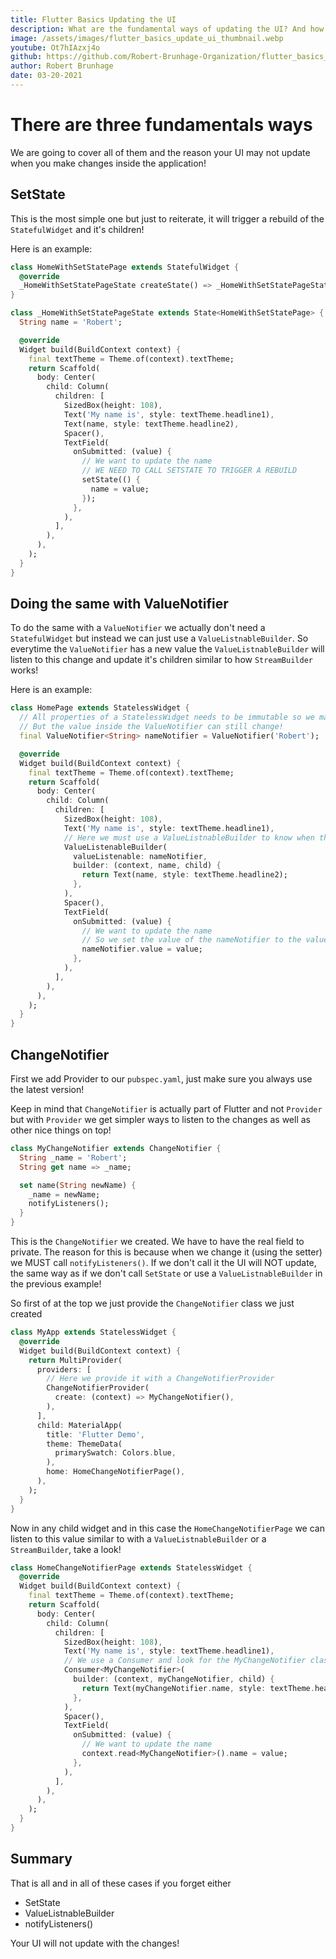 ```yaml
---
title: Flutter Basics Updating the UI
description: What are the fundamental ways of updating the UI? And how come the UI is not updating unless I run a Hot Reload? Fear not we will look in to both of these and you will get a solid understanding of it!
image: /assets/images/flutter_basics_update_ui_thumbnail.webp
youtube: Ot7hIAzxj4o
github: https://github.com/Robert-Brunhage-Organization/flutter_basics_update_ui
author: Robert Brunhage
date: 03-20-2021
---
```


# There are three fundamentals ways

We are going to cover all of them and the reason your UI may not update when you make changes inside the application!

## SetState

This is the most simple one but just to reiterate, it will trigger a rebuild of the `StatefulWidget` and it's children!

Here is an example:

```dart
class HomeWithSetStatePage extends StatefulWidget {
  @override
  _HomeWithSetStatePageState createState() => _HomeWithSetStatePageState();
}

class _HomeWithSetStatePageState extends State<HomeWithSetStatePage> {
  String name = 'Robert';

  @override
  Widget build(BuildContext context) {
    final textTheme = Theme.of(context).textTheme;
    return Scaffold(
      body: Center(
        child: Column(
          children: [
            SizedBox(height: 108),
            Text('My name is', style: textTheme.headline1),
            Text(name, style: textTheme.headline2),
            Spacer(),
            TextField(
              onSubmitted: (value) {
                // We want to update the name
                // WE NEED TO CALL SETSTATE TO TRIGGER A REBUILD
                setState(() {
                  name = value;
                });
              },
            ),
          ],
        ),
      ),
    );
  }
}
```

## Doing the same with ValueNotifier

To do the same with a `ValueNotifier` we actually don't need a `StatefulWidget` but instead we can just use a `ValueListnableBuilder`. So everytime the `ValueNotifier` has a new value the `ValueListnableBuilder` will listen to this change and update it's children similar to how `StreamBuilder` works!

Here is an example:

```dart
class HomePage extends StatelessWidget {
  // All properties of a StatelessWidget needs to be immutable so we make this final
  // But the value inside the ValueNotifier can still change!
  final ValueNotifier<String> nameNotifier = ValueNotifier('Robert');

  @override
  Widget build(BuildContext context) {
    final textTheme = Theme.of(context).textTheme;
    return Scaffold(
      body: Center(
        child: Column(
          children: [
            SizedBox(height: 108),
            Text('My name is', style: textTheme.headline1),
            // Here we must use a ValueListnableBuilder to know when the value of nameNotifier updates
            ValueListenableBuilder(
              valueListenable: nameNotifier,
              builder: (context, name, child) {
                return Text(name, style: textTheme.headline2);
              },
            ),
            Spacer(),
            TextField(
              onSubmitted: (value) {
                // We want to update the name
                // So we set the value of the nameNotifier to the value coming from the TextField
                nameNotifier.value = value;
              },
            ),
          ],
        ),
      ),
    );
  }
}
```

## ChangeNotifier

First we add Provider to our `pubspec.yaml`, just make sure you always use the latest version!

Keep in mind that `ChangeNotifier` is actually part of Flutter and not `Provider` but with `Provider` we get simpler ways to listen to the changes as well as other nice things on top!

```dart
class MyChangeNotifier extends ChangeNotifier {
  String _name = 'Robert';
  String get name => _name;

  set name(String newName) {
    _name = newName;
    notifyListeners();
  }
}
```

This is the `ChangeNotifier` we created. We have to have the real field to private. The reason for this is because when we change it (using the setter) we MUST call `notifyListeners()`. If we don't call it the UI will NOT update, the same way as if we don't call `SetState` or use a `ValueListnableBuilder` in the previous example!

So first of at the top we just provide the `ChangeNotifier` class we just created

```dart
class MyApp extends StatelessWidget {
  @override
  Widget build(BuildContext context) {
    return MultiProvider(
      providers: [
        // Here we provide it with a ChangeNotifierProvider
        ChangeNotifierProvider(
          create: (context) => MyChangeNotifier(),
        ),
      ],
      child: MaterialApp(
        title: 'Flutter Demo',
        theme: ThemeData(
          primarySwatch: Colors.blue,
        ),
        home: HomeChangeNotifierPage(),
      ),
    );
  }
}
```

Now in any child widget and in this case the `HomeChangeNotifierPage` we can listen to this value similar to with a `ValueListnableBuilder` or a `StreamBuilder`, take a look!

```dart
class HomeChangeNotifierPage extends StatelessWidget {
  @override
  Widget build(BuildContext context) {
    final textTheme = Theme.of(context).textTheme;
    return Scaffold(
      body: Center(
        child: Column(
          children: [
            SizedBox(height: 108),
            Text('My name is', style: textTheme.headline1),
            // We use a Consumer and look for the MyChangeNotifier class that we created in the MultiProvider on the previous example
            Consumer<MyChangeNotifier>(
              builder: (context, myChangeNotifier, child) {
                return Text(myChangeNotifier.name, style: textTheme.headline2);
              },
            ),
            Spacer(),
            TextField(
              onSubmitted: (value) {
                // We want to update the name
                context.read<MyChangeNotifier>().name = value;
              },
            ),
          ],
        ),
      ),
    );
  }
}
```

## Summary

That is all and in all of these cases if you forget either

* SetState
* ValueListnableBuilder
* notifyListeners()

Your UI will not update with the changes!